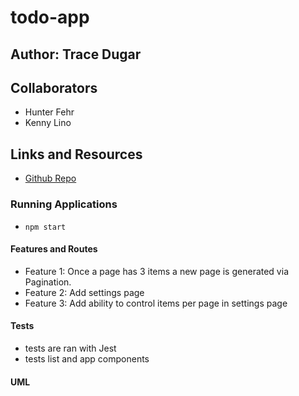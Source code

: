 # todo-app

## Author: Trace Dugar

## Collaborators

- Hunter Fehr
- Kenny Lino

## Links and Resources

- [Github Repo](https://github.com/TraceDugar/todo-app)

### Running Applications

- `npm start`

#### Features and Routes

- Feature 1: Once a page has 3 items a new page is generated via Pagination.
- Feature 2: Add settings page
- Feature 3: Add ability to control items per page in settings page

#### Tests

- tests are ran with Jest
- tests list and app components

#### UML
